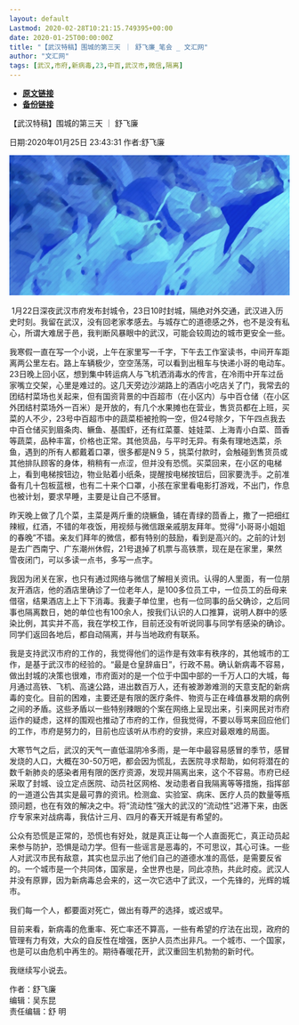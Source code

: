 ```yaml
---
layout: default
Lastmod: 2020-02-28T10:21:15.749395+00:00
date: 2020-01-25T00:00:00Z
title: "【武汉特稿】围城的第三天 ｜ 舒飞廉_笔会 _ 文汇网"
author: "文汇网"
tags: [武汉,市府,新病毒,23,中百,武汉市,微信,隔离]
---
```


* [**原文链接**](http://www.whb.cn/zhuzhan/bihui/20200125/317604.html)
* [**备份链接**](https://web.archive.org/web/20200208121323/http://www.whb.cn/zhuzhan/bihui/20200125/317604.html)


【武汉特稿】围城的第三天 ｜ 舒飞廉

日期:2020年01月25日 23:43:31 作者:舒飞廉

![22257F4F-B51A-417A-8805-10E3D324CEF0.jpeg](/images/post/2bae621f67a06c92ebc99491f48a9b00.jpeg)

 1月22日深夜武汉市府发布封城令，23日10时封城，隔绝对外交通，武汉进入历史时刻。我留在武汉，没有回老家孝感去。与城存亡的道德感之外，也不是没有私心，所谓大难居于邑，我判断风暴眼中的武汉，可能会较周边的城市更安全一些。

我寒假一直在写一个小说，上午在家里写一千字，下午去工作室读书，中间开车距离两公里左右。路上车辆极少，空空荡荡，可以看到出租车与快递小哥的电动车。23日晚上回小区，想到集中转运病人与飞机洒消毒水的传言，在冷雨中开车过岳家嘴立交架，心里是难过的。这几天旁边沙湖路上的酒店小吃店关了门，我常去的团结村菜场也关起来，但有国资背景的中百超市（在小区内）与中百仓储（在小区外团结村菜场外一百米）是开放的，有几个水果摊也在营业，售货员都在上班，买菜的人不少，23号中百超市中的蔬菜柜被抢购一空，但24号除夕，下午四点我去中百仓储买到眉条肉、鳜鱼、基围虾，还有红菜薹、娃娃菜、上海青小白菜、茴香等蔬菜，品种丰富，价格也正常。其他货品，与平时无异。有条有理地选菜，杀鱼，遇到的所有人都戴着口罩，很多都是N９５，挑菜付款时，会触碰到售货员或其他排队顾客的身体，稍稍有一点涩，但并没有恐慌。买菜回来，在小区的电梯上，看到电梯按钮边，物业贴着小纸条，提醒按电梯按钮后，回家要洗手。之前准备有几十包板蓝根，也有二十来个口罩，小孩在家里看电影打游戏，不出门，作息也被计划，要求早睡，主要是让自己不感冒。

昨天晚上做了几个菜，主菜是两斤重的烧鳜鱼，铺在青绿的茴香上，撒了一把细红辣椒，红酒，不错的年夜饭，用视频与微信跟亲戚朋友拜年。觉得“小哥哥小姐姐的春晚”不错。亲友们拜年的微信，都有特别的鼓励，看到是高兴的。之前的计划是去广西南宁、广东潮州休假，21号退掉了机票与高铁票，现在是在家里，果然雪夜闭门，可以多读一点书，多写一点字。

我因为闭关在家，也只有通过网络与微信了解相关资讯。认得的人里面，有一位朋友开酒店，他的酒店里确诊了一位老年人，是100多位员工中，一位员工的岳母来借宿，结果酒店上上下下消毒。我妻子单位里，也有一位同事的岳父确诊，之后同事也隔离数日，她的单位也有100余人，按我们认识的人口推算，说明人群中的感染比例，其实并不高，我在学校工作，目前还没有听说同事与同学有感染的确诊。同学们返回各地后，都自动隔离，并与当地政府有联系。

我是支持武汉市府的工作的，我觉得他们的运作是有效率有秩序的，其他城市的工作，是基于武汉市的经验的。“最是仓皇辞庙日”，行政不易。确认新病毒不容易，做出封城的决策也很难，市府面对的是一个位于中国中部的一千万人口的大城，每月通过高铁、飞机、高速公路，进出数百万人，还有被渺渺难测的天意支配的新病毒的变化。目前的困难，主要还是有限的医疗条件、物资与正在峰值暴发期的病例之间的矛盾。这些矛盾以一些特别辣眼的个案在网络上呈现出来，引来网民对市府运作的疑虑，这样的围观也推动了市府的工作，但我觉得，不要以辱骂来回应他们的工作，市府是努力的，目前也应该听从市府的安排，来应对最艰难的局面。

大寒节气之后，武汉的天气一直低温阴冷多雨，是一年中最容易感冒的季节，感冒发烧的人口，大概在30-50万吧，都会因为慌乱，去医院寻求帮助，如何将潜在的数千新肺炎的感染者用有限的医疗资源，发现并隔离出来，这个不容易。市府已经采取了封城、设立定点医院、动员社区网格、发动患者自我隔离等等措施，指挥部的一道道公告其实是最可靠的资讯。检测盒、实验室、病床、医疗人员的数量等瓶颈问题，也在有效的解决之中。将“流动性”强大的武汉的“流动性”迟滞下来，由医疗专家来对战病毒，我估计三月、四月的春天开城是有希望的。

公众有恐慌是正常的，恐慌也有好处，就是真正让每一个人直面死亡，真正动员起来参与防护，恐惧是动力学。但有一些谣言是恶毒的，不可思议，其心可诛。一些人对武汉市民有敌意，其实也显示出了他们自己的道德水准的高低，是需要反省的。一个城市是一个共同体，国家是，全世界也是，同此凉热，共此时疫。武汉人并没有原罪，因为新病毒总会来的，这一次它选中了武汉，一个先锋的，光辉的城市。

我们每一个人，都要面对死亡，做出有尊严的选择，或迟或早。

目前来看，新病毒的危重率、死亡率还不算高，一些有希望的疗法在出现，政府的管理有力有效，大众的自反性在增强，医护人员杰出非凡。一个城市、一个国家，也是可以由危机中再生的。期待春暖花开，武汉重回生机勃勃的新时代。

我继续写小说去。

  
作者：舒飞廉  
编辑：吴东昆  
责任编辑：舒 明

